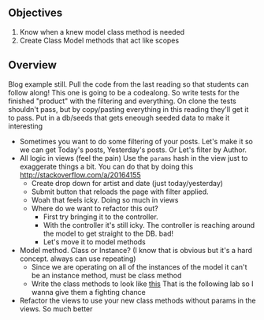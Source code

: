 ## Objectives

  1. Know when a knew model class method is needed
  2. Create Class Model methods that act like scopes

## Overview

Blog example still. Pull the code from the last reading so that students can follow along! This one is going to be a codealong. So write tests for the finished "product" with the filtering and everything. On clone the tests shouldn't pass, but by copy/pasting everything in this reading they'll get it to pass. Put in a db/seeds that gets eneough seeded data to make it interesting

  * Sometimes you want to do some filtering of your posts. Let's make it so we can get Today's posts, Yesterday's posts. Or Let's filter by Author.
  * All logic in views (feel the pain) Use the `params` hash in the view just to exaggerate things a bit. You can do that by doing this http://stackoverflow.com/a/20164155
    * Create drop down for artist and date (just today/yesterday)
    * Submit button that reloads the page with filter applied. 
    * Woah that feels icky. Doing so much in views
    * Where do we want to refactor this out?
      * First try bringing it to the controller.
      * With the controller it's still icky. The controller is reaching around the model to get straight to the DB. bad!
      * Let's move it to model methods
  * Model method. Class or Instance? (I know that is obvious but it's a hard concept. always can use repeating)
    * Since we are operating on all of the instances of the model it can't be an instance method, must be class method
    * Write the class methods to look like [this](https://github.com/learn-co-curriculum/arel-lab/blob/4d50ff04c7724d598efb4283b964ec45903c54fd/app/models/boat.rb#L23) That is the following lab so I wanna give them a fighting chance
  * Refactor the views to use your new class methods without params in the views. So much better


